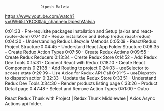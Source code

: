                     Dipesh Malvia

https://www.youtube.com/watch?v=0W6i5LYKCSI&ab_channel=DipeshMalvia

0:01:33 - Pre-requisite packages installation and Setup (axios and react-router-dom)
0:04:03 - Redux installation and Setup (redux react-redux)
0:04:30 - Understanding Redux Lifecycle Methods
0:05:09 - React/Redux Project Structure
0:04:45 - Understand React App Folder Structure
0:06:35 - Create Redux Action Types
0:07:50 - Create Redux Actions
0:09:55 - Create Redux Reducers
0:13:34 - Create Redux Store
0:14:52 - Add Redux Dev Tools
0:15:31 - Connect React with Redux
0:18:10 - Create React Components
0:21:38 - Add Routing to project
0:24:03 - useSelector to access state
0:28:39 - Use Axios for Redux API Call
0:31:15 - useDispatch to dispatch action
0:32:33 - Update the Redux Store
0:33:51 - Understand Redux Dev Tools
0:34:30 - Render products listing page
0:33:26 - Product Detail page
0:47:48 - Select and Remove Action Types
0:51:00 - Outro

React Redux Thunk with Project | Redux Thunk Middleware | Axios Async Actions
api folder,
